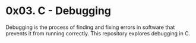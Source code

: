 # 0x03. C - Debugging

Debugging is the process of finding and fixing errors in software that prevents it from running correctly.
This repository explores debugging in C.
